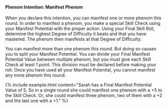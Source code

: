 #### Phenom Intention: Manifest Phenom

When you declare this intention, you can manifest one or more phenom this round. In order to manifest a phenom, you make a special Skill Check using your Manifest Potential with the proper action. Using your Final Skill Roll, determine the highest Degree of Difficulty it beats and that you have mastered. The phenom then manifests at that Degree of Difficulty.

You can manifest more than one phenom this round. But doing so causes you to split your Manifest Potential. You can divide your Final Manifest Potential Value between multiple phenom, but you must give each Skill Check at least 1 point. This division must be declared before making your roll. Once you have used all your Manifest Potential, you cannot manifest any more phenom this round.

{% include example.html content="Sarah has a Final Manifest Potential Value of 5. So in a single round she could manifest one phenom with a +5 to the Skill Check. Or, she could manifest three phenom, two of them with a +2 and the last one with a +1." %}